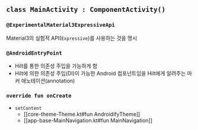 ## `class MainActivity : ComponentActivity()`

### `@ExperimentalMaterial3ExpressiveApi`

Material3의 실험적 API(`Expressive`)를 사용하는 것을 명시

### `@AndroidEntryPoint`

* Hilt를 통한 의존성 주입을 가능하게 함
* Hilt에 의한 의존성 주입(DI)이 가능한 Android 컴포넌트임을 Hilt에게 알려주는 마커 애노테이션(annotation)

### `override fun onCreate`


* `setContent`
	* [[core-theme-Theme.kt#fun AndroidifyTheme]]
	* [[app-base-MainNavigation.kt#fun MainNavigation]]

